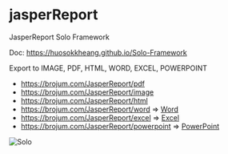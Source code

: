 # jasperReport
JasperReport Solo Framework

Doc: https://huosokkheang.github.io/Solo-Framework

Export to IMAGE, PDF, HTML, WORD, EXCEL, POWERPOINT

- https://brojum.com/JasperReport/pdf
- https://brojum.com/JasperReport/image
- https://brojum.com/JasperReport/html
- https://brojum.com/JasperReport/word => <a target="_blank" rel="word" href="https://view.officeapps.live.com/op/view.aspx?src=https://brojum.com/JasperReport/word">Word</a>
- https://brojum.com/JasperReport/excel => <a target="_blank" rel="excel" href="https://view.officeapps.live.com/op/view.aspx?src=https://brojum.com/JasperReport/excel">Excel</a>
- https://brojum.com/JasperReport/powerpoint => <a target="_blank" rel="powerpoint" href="https://view.officeapps.live.com/op/view.aspx?src=https://brojum.com/JasperReport/powerpoint">PowerPoint</a>

![Solo](https://github.com/huosokkheang/jasperReport/assets/35053923/1e307c43-d7b7-436f-81ee-1517b6407f19)
